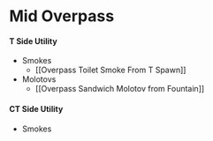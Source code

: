 # Mid Overpass
#### T Side Utility
- Smokes
	-  [[Overpass Toilet Smoke From T Spawn]]
- Molotovs
	- [[Overpass Sandwich Molotov from Fountain]]


#### CT Side Utility
- Smokes

